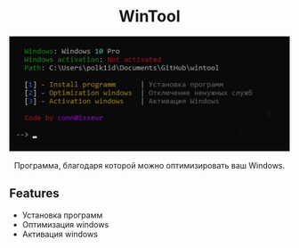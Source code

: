 <h1 align="center">WinTool</h1>
<div align="center">
  <img src="https://github.com/conn01sseur/wintool/blob/main/img/photo_2024-04-12_06-11-54.jpg" alt="PNG" style="width:auto; height:auto"/>
  <p>Программа, благодаря которой можно оптимизировать ваш Windows.</p>
</div>

## Features

 * Установка программ
 * Оптимизация windows
 * Активация windows